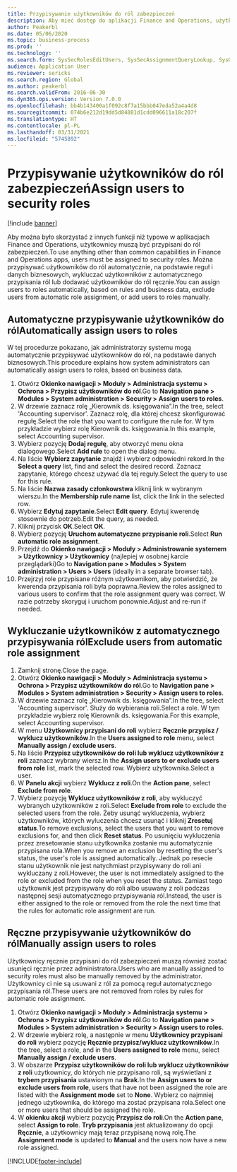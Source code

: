 ```yaml
---
title: Przypisywanie użytkowników do ról zabezpieczeń
description: Aby mieć dostęp do aplikacji Finance and Operations, użytkownicy muszą być przypisani do ról zabezpieczeń.
author: Peakerbl
ms.date: 05/06/2020
ms.topic: business-process
ms.prod: ''
ms.technology: ''
ms.search.form: SysSecRolesEditUsers, SysSecAssignmentQueryLookup, SysQueryForm, SysSecRoleExcludeUsers
audience: Application User
ms.reviewer: sericks
ms.search.region: Global
ms.author: peakerbl
ms.search.validFrom: 2016-06-30
ms.dyn365.ops.version: Version 7.0.0
ms.openlocfilehash: bb4b143400a1f092c8f7a15bbb047eda52a4a4d8
ms.sourcegitcommit: 074b6e212d19dd5d84881d1cdd096611a18c207f
ms.translationtype: HT
ms.contentlocale: pl-PL
ms.lasthandoff: 03/31/2021
ms.locfileid: "5745892"
---
```

# <a name="assign-users-to-security-roles"></a><span data-ttu-id="ddb2b-103">Przypisywanie użytkowników do ról zabezpieczeń</span><span class="sxs-lookup"><span data-stu-id="ddb2b-103">Assign users to security roles</span></span>

[!include [banner](../../includes/banner.md)]

<span data-ttu-id="ddb2b-104">Aby można było skorzystać z innych funkcji niż typowe w aplikacjach Finance and Operations, użytkownicy muszą być przypisani do ról zabezpieczeń.</span><span class="sxs-lookup"><span data-stu-id="ddb2b-104">To use anything other than common capabilities in Finance and Operations apps, users must be assigned to security roles.</span></span> <span data-ttu-id="ddb2b-105">Można przypisywać użytkowników do ról automatycznie, na podstawie reguł i danych biznesowych, wykluczać użytkowników z automatycznego przypisania ról lub dodawać użytkowników do ról ręcznie.</span><span class="sxs-lookup"><span data-stu-id="ddb2b-105">You can assign users to roles automatically, based on rules and business data, exclude users from automatic role assignment, or add users to roles manually.</span></span>

## <a name="automatically-assign-users-to-roles"></a><span data-ttu-id="ddb2b-106">Automatyczne przypisywanie użytkowników do ról</span><span class="sxs-lookup"><span data-stu-id="ddb2b-106">Automatically assign users to roles</span></span>
<span data-ttu-id="ddb2b-107">W tej procedurze pokazano, jak administratorzy systemu mogą automatycznie przypisywać użytkowników do ról, na podstawie danych biznesowych.</span><span class="sxs-lookup"><span data-stu-id="ddb2b-107">This procedure explains how system administrators can automatically assign users to roles, based on business data.</span></span> 
1. <span data-ttu-id="ddb2b-108">Otwórz **Okienko nawigacji > Moduły > Administracja systemu > Ochrona > Przypisz użytkowników do ról**.</span><span class="sxs-lookup"><span data-stu-id="ddb2b-108">Go to **Navigation pane > Modules > System administration > Security > Assign users to roles**.</span></span>
2. <span data-ttu-id="ddb2b-109">W drzewie zaznacz rolę „Kierownik ds. księgowania”.</span><span class="sxs-lookup"><span data-stu-id="ddb2b-109">In the tree, select 'Accounting supervisor'.</span></span> <span data-ttu-id="ddb2b-110">Zaznacz rolę, dla której chcesz skonfigurować regułę.</span><span class="sxs-lookup"><span data-stu-id="ddb2b-110">Select the role that you want to configure the rule for.</span></span> <span data-ttu-id="ddb2b-111">W tym przykładzie wybierz rolę Kierownik ds. księgowania.</span><span class="sxs-lookup"><span data-stu-id="ddb2b-111">In this example, select Accounting supervisor.</span></span> 
3. <span data-ttu-id="ddb2b-112">Wybierz pozycję **Dodaj regułę**, aby otworzyć menu okna dialogowego.</span><span class="sxs-lookup"><span data-stu-id="ddb2b-112">Select **Add rule** to open the dialog menu.</span></span>
4. <span data-ttu-id="ddb2b-113">Na liście **Wybierz zapytanie** znajdź i wybierz odpowiedni rekord.</span><span class="sxs-lookup"><span data-stu-id="ddb2b-113">In the **Select a query** list, find and select the desired record.</span></span> <span data-ttu-id="ddb2b-114">Zaznacz zapytanie, którego chcesz używać dla tej reguły.</span><span class="sxs-lookup"><span data-stu-id="ddb2b-114">Select the query to use for this rule.</span></span>  
5. <span data-ttu-id="ddb2b-115">Na liście **Nazwa zasady członkowstwa** kliknij link w wybranym wierszu.</span><span class="sxs-lookup"><span data-stu-id="ddb2b-115">In the **Membership rule name** list, click the link in the selected row.</span></span>
6. <span data-ttu-id="ddb2b-116">Wybierz **Edytuj zapytanie**.</span><span class="sxs-lookup"><span data-stu-id="ddb2b-116">Select **Edit query**.</span></span> <span data-ttu-id="ddb2b-117">Edytuj kwerendę stosownie do potrzeb.</span><span class="sxs-lookup"><span data-stu-id="ddb2b-117">Edit the query, as needed.</span></span>  
7. <span data-ttu-id="ddb2b-118">Kliknij przycisk **OK**.</span><span class="sxs-lookup"><span data-stu-id="ddb2b-118">Select **OK**.</span></span>
8. <span data-ttu-id="ddb2b-119">Wybierz pozycję **Uruchom automatyczne przypisanie roli**.</span><span class="sxs-lookup"><span data-stu-id="ddb2b-119">Select **Run automatic role assignment**.</span></span>
9. <span data-ttu-id="ddb2b-120">Przejdź do **Okienko nawigacji > Moduły > Administrowanie systemem > Użytkownicy > Użytkownicy** (najlepiej w osobnej karcie przeglądarki)</span><span class="sxs-lookup"><span data-stu-id="ddb2b-120">Go to **Navigation pane > Modules > System administration > Users > Users** (ideally in a separate browser tab).</span></span>
10. <span data-ttu-id="ddb2b-121">Przejrzyj role przypisane różnym użytkownikom, aby potwierdzić, że kwerenda przypisania roli była poprawna.</span><span class="sxs-lookup"><span data-stu-id="ddb2b-121">Review the roles assigned to various users to confirm that the role assignment query was correct.</span></span> <span data-ttu-id="ddb2b-122">W razie potrzeby skoryguj i uruchom ponownie.</span><span class="sxs-lookup"><span data-stu-id="ddb2b-122">Adjust and re-run if needed.</span></span>

## <a name="exclude-users-from-automatic-role-assignment"></a><span data-ttu-id="ddb2b-123">Wykluczanie użytkowników z automatycznego przypisywania ról</span><span class="sxs-lookup"><span data-stu-id="ddb2b-123">Exclude users from automatic role assignment</span></span>
1. <span data-ttu-id="ddb2b-124">Zamknij stronę.</span><span class="sxs-lookup"><span data-stu-id="ddb2b-124">Close the page.</span></span>
2. <span data-ttu-id="ddb2b-125">Otwórz **Okienko nawigacji > Moduły > Administracja systemu > Ochrona > Przypisz użytkowników do ról**.</span><span class="sxs-lookup"><span data-stu-id="ddb2b-125">Go to **Navigation pane > Modules > System administration > Security > Assign users to roles**.</span></span>
3. <span data-ttu-id="ddb2b-126">W drzewie zaznacz rolę „Kierownik ds. księgowania”.</span><span class="sxs-lookup"><span data-stu-id="ddb2b-126">In the tree, select 'Accounting supervisor'.</span></span> <span data-ttu-id="ddb2b-127">Służy do wybierania roli.</span><span class="sxs-lookup"><span data-stu-id="ddb2b-127">Select a role.</span></span> <span data-ttu-id="ddb2b-128">W tym przykładzie wybierz rolę Kierownik ds. księgowania.</span><span class="sxs-lookup"><span data-stu-id="ddb2b-128">For this example, select Accounting supervisor.</span></span>  
4. <span data-ttu-id="ddb2b-129">W menu **Użytkownicy przypisani do roli** wybierz **Ręcznie przypisz / wyklucz użytkowników**.</span><span class="sxs-lookup"><span data-stu-id="ddb2b-129">In the **Users assigned to role** menu, select **Manually assign / exclude users**.</span></span>
5. <span data-ttu-id="ddb2b-130">Na liście **Przypisz użytkowników do roli lub wyklucz użytkowników z roli** zaznacz wybrany wiersz.</span><span class="sxs-lookup"><span data-stu-id="ddb2b-130">In the **Assign users to or exclude users from role** list, mark the selected row.</span></span> <span data-ttu-id="ddb2b-131">Wybierz użytkownika.</span><span class="sxs-lookup"><span data-stu-id="ddb2b-131">Select a user.</span></span>  
6. <span data-ttu-id="ddb2b-132">W **Panelu akcji** wybierz **Wyklucz z roli**.</span><span class="sxs-lookup"><span data-stu-id="ddb2b-132">On the **Action pane**, select **Exclude from role**.</span></span>
7. <span data-ttu-id="ddb2b-133">Wybierz pozycję **Wyklucz użytkowników z roli**, aby wykluczyć wybranych użytkowników z roli.</span><span class="sxs-lookup"><span data-stu-id="ddb2b-133">Select **Exclude from role** to exclude the selected users from the role.</span></span> <span data-ttu-id="ddb2b-134">Żeby usunąć wykluczenia, wybierz użytkowników, których wyluczenia chcesz usunąć i kliknij **Zresetuj status**.</span><span class="sxs-lookup"><span data-stu-id="ddb2b-134">To remove exclusions, select the users that you want to remove exclusions for, and then click **Reset status**.</span></span> <span data-ttu-id="ddb2b-135">Po usunięciu wykluczenia przez zresetowanie stanu użytkownika zostanie mu automatycznie przypisana rola.</span><span class="sxs-lookup"><span data-stu-id="ddb2b-135">When you remove an exclusion by resetting the user's status, the user's role is assigned automatically.</span></span> <span data-ttu-id="ddb2b-136">Jednak po resecie stanu użytkownik nie jest natychmiast przypisywany do roli ani wykluczany z roli.</span><span class="sxs-lookup"><span data-stu-id="ddb2b-136">However, the user is not immediately assigned to the role or excluded from the role when you reset the status.</span></span> <span data-ttu-id="ddb2b-137">Zamiast tego użytkownik jest przypisywany do roli albo usuwany z roli podczas następnej sesji automatycznego przypisywania ról.</span><span class="sxs-lookup"><span data-stu-id="ddb2b-137">Instead, the user is either assigned to the role or removed from the role the next time that the rules for automatic role assignment are run.</span></span>  

## <a name="manually-assign-users-to-roles"></a><span data-ttu-id="ddb2b-138">Ręczne przypisywanie użytkowników do ról</span><span class="sxs-lookup"><span data-stu-id="ddb2b-138">Manually assign users to roles</span></span>
<span data-ttu-id="ddb2b-139">Użytkownicy ręcznie przypisani do ról zabezpieczeń muszą również zostać usunięci ręcznie przez administratora.</span><span class="sxs-lookup"><span data-stu-id="ddb2b-139">Users who are manually assigned to security roles must also be manually removed by the administrator.</span></span> <span data-ttu-id="ddb2b-140">Użytkownicy ci nie są usuwani z ról za pomocą reguł automatycznego przypisania ról.</span><span class="sxs-lookup"><span data-stu-id="ddb2b-140">These users are not removed from roles by rules for automatic role assignment.</span></span>

1. <span data-ttu-id="ddb2b-141">Otwórz **Okienko nawigacji > Moduły > Administracja systemu > Ochrona > Przypisz użytkowników do ról**.</span><span class="sxs-lookup"><span data-stu-id="ddb2b-141">Go to **Navigation pane > Modules > System administration > Security > Assign users to roles**.</span></span>
2. <span data-ttu-id="ddb2b-142">W drzewie wybierz rolę, a następnie w menu **Użytkownicy przypisani do roli** wybierz pozycję **Ręcznie przypisz/wyklucz użytkowników**.</span><span class="sxs-lookup"><span data-stu-id="ddb2b-142">In the tree, select a role, and in the **Users assigned to role** menu, select **Manually assign / exclude users**.</span></span>
4. <span data-ttu-id="ddb2b-143">W obszarze **Przypisz użytkowników do roli lub wyklucz użytkowników z roli** użytkownicy, do których nie przypisano roli, są wyświetlani z **trybem przypisania** ustawionym na **Brak**.</span><span class="sxs-lookup"><span data-stu-id="ddb2b-143">In the **Assign users to or exclude users from role**, users that have not been assigned the role are listed with the **Assignment mode** set to **None**.</span></span> <span data-ttu-id="ddb2b-144">Wybierz co najmniej jednego użytkownika, do którego ma zostać przypisana rola.</span><span class="sxs-lookup"><span data-stu-id="ddb2b-144">Select one or more users that should be assigned the role.</span></span>
5. <span data-ttu-id="ddb2b-145">W **okienku akcji** wybierz pozycję **Przypisz do roli**.</span><span class="sxs-lookup"><span data-stu-id="ddb2b-145">On the **Action pane**, select **Assign to role**.</span></span> <span data-ttu-id="ddb2b-146">**Tryb przypisania** jest aktualizowany do opcji **Ręcznie**, a użytkownicy mają teraz przypisaną nową rolę.</span><span class="sxs-lookup"><span data-stu-id="ddb2b-146">The **Assignment mode** is updated to **Manual** and the users now have a new role assigned.</span></span>


[!INCLUDE[footer-include](../../../../includes/footer-banner.md)]